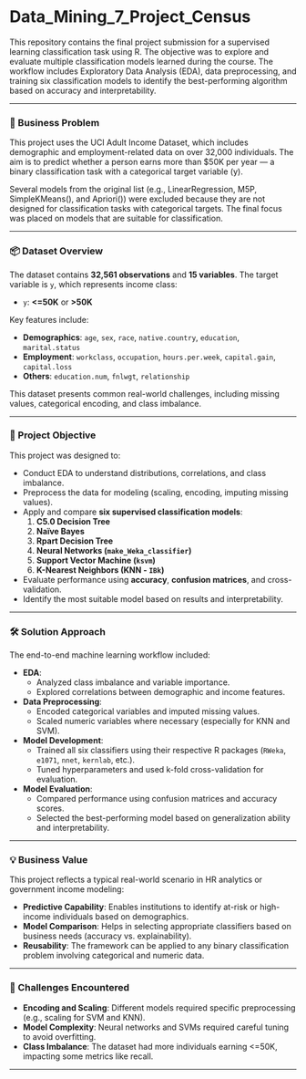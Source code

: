 # Data_Mining_7_Project_Census

This repository contains the final project submission for a supervised learning classification task using R. The objective was to explore and evaluate multiple classification models learned during the course. The workflow includes Exploratory Data Analysis (EDA), data preprocessing, and training six classification models to identify the best-performing algorithm based on accuracy and interpretability.

---

### 🧩 Business Problem

This project uses the UCI Adult Income Dataset, which includes demographic and employment-related data on over 32,000 individuals. The aim is to predict whether a person earns more than $50K per year — a binary classification task with a categorical target variable (y).

Several models from the original list (e.g., LinearRegression, M5P, SimpleKMeans(), and Apriori()) were excluded because they are not designed for classification tasks with categorical targets. The final focus was placed on models that are suitable for classification.

---

### 📦 Dataset Overview

The dataset contains **32,561 observations** and **15 variables**. The target variable is `y`, which represents income class:

- `y`: **<=50K** or **>50K**

Key features include:

- **Demographics**: `age`, `sex`, `race`, `native.country`, `education`, `marital.status`
- **Employment**: `workclass`, `occupation`, `hours.per.week`, `capital.gain`, `capital.loss`
- **Others**: `education.num`, `fnlwgt`, `relationship`

This dataset presents common real-world challenges, including missing values, categorical encoding, and class imbalance.

---

### 🎯 Project Objective

This project was designed to:

- Conduct EDA to understand distributions, correlations, and class imbalance.
- Preprocess the data for modeling (scaling, encoding, imputing missing values).
- Apply and compare **six supervised classification models**:
  1. **C5.0 Decision Tree**
  2. **Naïve Bayes**
  3. **Rpart Decision Tree**
  4. **Neural Networks (`make_Weka_classifier`)**
  5. **Support Vector Machine (`ksvm`)**
  6. **K-Nearest Neighbors (KNN - `IBk`)**
- Evaluate performance using **accuracy**, **confusion matrices**, and cross-validation.
- Identify the most suitable model based on results and interpretability.

---

### 🛠️ Solution Approach

The end-to-end machine learning workflow included:

- **EDA**:
  - Analyzed class imbalance and variable importance.
  - Explored correlations between demographic and income features.
- **Data Preprocessing**:
  - Encoded categorical variables and imputed missing values.
  - Scaled numeric variables where necessary (especially for KNN and SVM).
- **Model Development**:
  - Trained all six classifiers using their respective R packages (`RWeka`, `e1071`, `nnet`, `kernlab`, etc.).
  - Tuned hyperparameters and used k-fold cross-validation for evaluation.
- **Model Evaluation**:
  - Compared performance using confusion matrices and accuracy scores.
  - Selected the best-performing model based on generalization ability and interpretability.

---

### 💡 Business Value

This project reflects a typical real-world scenario in HR analytics or government income modeling:

- **Predictive Capability**: Enables institutions to identify at-risk or high-income individuals based on demographics.
- **Model Comparison**: Helps in selecting appropriate classifiers based on business needs (accuracy vs. explainability).
- **Reusability**: The framework can be applied to any binary classification problem involving categorical and numeric data.

---

### 🚧 Challenges Encountered

- **Encoding and Scaling**: Different models required specific preprocessing (e.g., scaling for SVM and KNN).
- **Model Complexity**: Neural networks and SVMs required careful tuning to avoid overfitting.
- **Class Imbalance**: The dataset had more individuals earning <=50K, impacting some metrics like recall.

---
